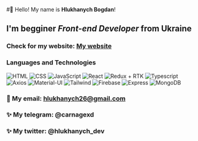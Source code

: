 #👋 Hello! My name is **Hlukhanych Bogdan**!
## I'm begginer *Front-end Developer* from Ukraine
### Check for my website: [My website](https://carnagexd.github.io/)
### Languages and Technologies
![HTML](https://img.shields.io/badge/HTML5-E34F26?style=for-the-badge&logo=html5&logoColor=white)
![CSS](https://img.shields.io/badge/CSS3-1572B6?style=for-the-badge&logo=css3&logoColor=white)
![JavaScript](https://img.shields.io/badge/JavaScript-F7DF1E?style=for-the-badge&logo=javascript&logoColor=black)
![React](https://img.shields.io/badge/React-20232A?style=for-the-badge&logo=react&logoColor=61DAFB)
![Redux + RTK](https://img.shields.io/badge/Redux-593D88?style=for-the-badge&logo=redux&logoColor=white)
![Typescript](https://img.shields.io/badge/TypeScript-007ACC?style=for-the-badge&logo=typescript&logoColor=white)
![Axios](https://play-lh.googleusercontent.com/_ATfgR5IQv2JcYauNzhTgntADBECazjfAkHMmq9xDj2Mcwts18TEJ9m3SYUNtdbsxog)
![Material-UI](	https://img.shields.io/badge/Material--UI-0081CB?style=for-the-badge&logo=material-ui&logoColor=white)
![Tailwind](https://img.shields.io/badge/Tailwind_CSS-38B2AC?style=for-the-badge&logo=tailwind-css&logoColor=white)
![Firebase](https://media-exp1.licdn.com/dms/image/C4D0BAQH4mWlWY2w9VQ/company-logo_200_200/0/1519919471350?e=2159024400&v=beta&t=OfxvXFbhbW-NtpS_AdUtdPmtbtGVC-q76L6h9gDnwew)
![Express](https://w7.pngwing.com/pngs/846/87/png-transparent-mean-solution-stack-express-js-node-js-javascript-github-text-trademark-logo.png)
![MongoDB](https://img.shields.io/badge/MongoDB-4EA94B?style=for-the-badge&logo=mongodb&logoColor=white)

### 💬 My email: hlukhanych26@gmail.com
### ✨ My telegram: @carnagexd
### ✨ My twitter: @hlukhanych_dev

<!--
**CarnageXD/carnagexd** is a ✨ _special_ ✨ repository because its `README.md` (this file) appears on your GitHub profile.

Here are some ideas to get you started:

- 🔭 I’m currently working on ...
- 🌱 I’m currently learning ...
- 👯 I’m looking to collaborate on ...
- 🤔 I’m looking for help with ...
- 💬 Ask me about ...
- 📫 How to reach me: ...
- 😄 Pronouns: ...
- ⚡ Fun fact: ...
-->
